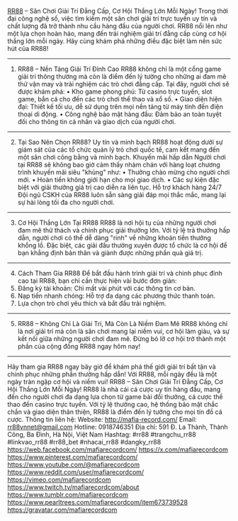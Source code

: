 [RR88](http://mafia-record.com/) – Sân Chơi Giải Trí Đẳng Cấp, Cơ Hội Thắng Lớn Mỗi Ngày!
Trong thời đại công nghệ số, việc tìm kiếm một sân chơi giải trí trực tuyến uy tín và chất lượng đã trở thành nhu cầu hàng đầu của người chơi. RR88 nổi lên như một lựa chọn hoàn hảo, mang đến trải nghiệm giải trí đẳng cấp cùng cơ hội thắng lớn mỗi ngày. Hãy cùng khám phá những điều đặc biệt làm nên sức hút của RR88!
________________________________________
1. RR88 – Nền Tảng Giải Trí Đỉnh Cao
RR88 không chỉ là một cổng game giải trí thông thường mà còn là điểm đến lý tưởng cho những ai đam mê thử vận may và trải nghiệm các trò chơi đẳng cấp. Tại đây, người chơi sẽ được khám phá:
•	Kho game phong phú: Từ casino trực tuyến, slot game, bắn cá cho đến các trò chơi thể thao và xổ số.
•	Giao diện hiện đại: Thiết kế tối ưu, dễ sử dụng trên mọi nền tảng từ máy tính đến điện thoại di động.
•	Công nghệ bảo mật hàng đầu: Đảm bảo an toàn tuyệt đối cho thông tin cá nhân và giao dịch của người chơi.
________________________________________
2. Tại Sao Nên Chọn RR88?
Uy tín và minh bạch
RR88 hoạt động dưới sự giám sát của các tổ chức quản lý trò chơi quốc tế, cam kết mang đến một sân chơi công bằng và minh bạch.
Khuyến mãi hấp dẫn
Người chơi tại RR88 sẽ không bao giờ cảm thấy nhàm chán với hàng loạt chương trình khuyến mãi siêu "khủng" như:
•	Thưởng chào mừng cho người chơi mới.
•	Hoàn tiền không giới hạn cho mọi giao dịch.
•	Các sự kiện đặc biệt với giải thưởng giá trị cao diễn ra liên tục.
Hỗ trợ khách hàng 24/7
Đội ngũ CSKH của RR88 luôn sẵn sàng giải đáp mọi thắc mắc, mang lại sự hài lòng tối đa cho người chơi.
________________________________________
3. Cơ Hội Thắng Lớn Tại RR88
RR88 là nơi hội tụ của những người chơi đam mê thử thách và chinh phục giải thưởng lớn. Với tỷ lệ trả thưởng hấp dẫn, người chơi có thể dễ dàng "rinh" về những khoản tiền thưởng khổng lồ. Đặc biệt, các giải đấu thường xuyên được tổ chức là cơ hội để bạn khẳng định bản thân và giành được những phần quà giá trị.
________________________________________
4. Cách Tham Gia RR88
Để bắt đầu hành trình giải trí và chinh phục đỉnh cao tại RR88, bạn chỉ cần thực hiện vài bước đơn giản:
1.	Đăng ký tài khoản: Chỉ mất vài phút với các thông tin cơ bản.
2.	Nạp tiền nhanh chóng: Hỗ trợ đa dạng các phương thức thanh toán.
3.	Lựa chọn trò chơi yêu thích và bắt đầu trải nghiệm.
________________________________________
5. RR88 – Không Chỉ Là Giải Trí, Mà Còn Là Niềm Đam Mê
RR88 không chỉ là nơi giải trí mà còn là sân chơi mang lại niềm vui, cơ hội làm giàu, và sự kết nối giữa những người chơi đam mê. Đừng bỏ lỡ cơ hội trở thành một phần của cộng đồng RR88 ngay hôm nay!
________________________________________
Hãy tham gia RR88 ngay bây giờ để khám phá thế giới giải trí bất tận và chinh phục những phần thưởng hấp dẫn! Với RR88, mỗi ngày đều là một ngày tràn ngập cơ hội và niềm vui!
RR88 – Sân Chơi Giải Trí Đẳng Cấp, Cơ Hội Thắng Lớn Mỗi Ngày!
RR88 là nhà cái cá cược uy tín hàng đầu, mang đến cho người chơi đa dạng lựa chọn từ game bài đổi thưởng, cá cược thể thao đến casino trực tuyến. Với tỷ lệ thưởng cao, hệ thống bảo mật chắc chắn và giao diện thân thiện, RR88 là điểm đến lý tưởng cho mọi tín đồ cá cược.
Thông tin liên hệ:
Website: http://mafia-record.com/
Email: rr88vnnet@gmail.com
Hotline: 0918746351
Địa chỉ: 591 Đ. La Thành, Thành Công, Ba Đình, Hà Nội, Việt Nam
Hashtag: #rr88 #trangchu_rr88 #linkvao_rr88 #rr88_bet #nhacai_rr88 #dangky_rr88
https://web.facebook.com/mafiarecordcom/
https://x.com/mafiarecordcom
https://www.pinterest.com/mafiarecordcom/
https://www.youtube.com/@mafiarecordcom
https://www.reddit.com/user/mafiarecordcom/
https://vimeo.com/mafiarecordcom
https://www.twitch.tv/mafiarecordcom/about
https://www.tumblr.com/mafiarecordcom
https://www.pearltrees.com/mafiarecordcom/item673739528
https://gravatar.com/mafiarecordcom
